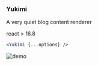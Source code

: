 ### Yukimi

A very quiet blog content renderer

react > 16.8

```jsx
<Yukimi {...options} />
```

![demo](https://novel.yinyan.fr/yukimi.jpg)
